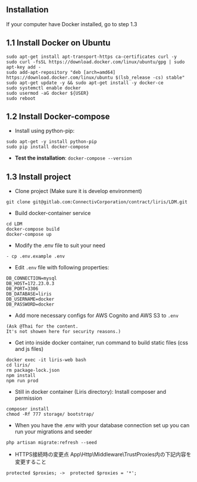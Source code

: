 ## Installation 

If your computer have Docker installed, go to step 1.3
## 1.1 Install Docker on Ubuntu

```
sudo apt-get install apt-transport-https ca-certificates curl -y
sudo curl -fsSL https://download.docker.com/linux/ubuntu/gpg | sudo apt-key add -
sudo add-apt-repository "deb [arch=amd64] https://download.docker.com/linux/ubuntu $(lsb_release -cs) stable"
sudo apt-get update -y && sudo apt-get install -y docker-ce
sudo systemctl enable docker
sudo usermod -aG docker ${USER}
sudo reboot
  ```

## 1.2 Install Docker-compose

  - Install using python-pip: 

```
sudo apt-get -y install python-pip
sudo pip install docker-compose
```
    
  - **Test the installation**: `docker-compose --version`

## 1.3  Install project

- Clone project (Make sure it is develop environment)
```
git clone git@gitlab.com:ConnectivCorporation/contract/liris/LDM.git 
```

- Build docker-container service
```
cd LDM
docker-compose build
docker-compose up
```

- Modify the .env file to suit your need
```
- cp .env.example .env
```

- Edit `.env` file with following properties:  
``` 
DB_CONNECTION=mysql
DB_HOST=172.23.0.3
DB_PORT=3306
DB_DATABASE=liris
DB_USERNAME=docker
DB_PASSWORD=docker
```

- Add more necessary configs for AWS Cognito and AWS S3 to `.env`  

```
(Ask @Thai for the content.
It's not showen here for security reasons.) 
```


- Get into inside docker container, run command to build static files (css and js files)
```
docker exec -it liris-web bash
cd liris/
rm package-lock.json
npm install
npm run prod
```

- Still in docker container (Liris directory): Install composer and permission
```
composer install
chmod -Rf 777 storage/ bootstrap/
```

- When you have the .env with your database connection set up you can run your migrations and seeder
```
php artisan migrate:refresh --seed
```

- HTTPS接続時の変更点
App\Http\Middleware\TrustProxies内の下記内容を変更すること
```
protected $proxies; ->  protected $proxies = '*';
```
